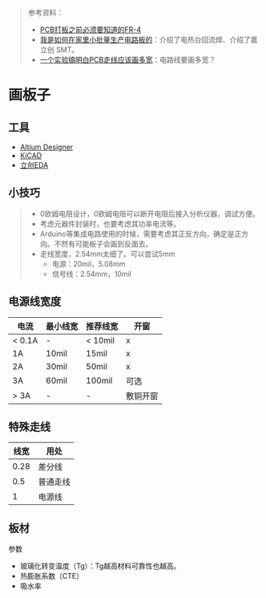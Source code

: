 > 参考资料：
>
> - [PCB打板之前必须要知道的FR-4](https://mp.weixin.qq.com/s/IWvLdXUPJT8QjBvCYMyu2g)
> - [我是如何在家里小批量生产电路板的](https://www.bilibili.com/video/BV1AB4y1e7Qa?spm_id_from=333.999.0.0&vd_source=b736aa3d7f0fdf47b59ea3021dc810ab)：介绍了电热台回流焊、介绍了嘉立创 SMT。
> - [一个实验搞明白PCB走线应该画多宽](https://www.bilibili.com/video/BV1G34y1n7Eq)：电路线要画多宽？

# 画板子

## 工具

- [Altium Designer](https://www.altium.com.cn/altium-designer/)
- [KiCAD](./KiCAD/)
- [立创EDA](./%E7%AB%8B%E5%88%9BEDA.md)

## 小技巧

> - 0欧姆电阻设计，0欧姆电阻可以断开电阻后接入分析仪器，调试方便。
> - 考虑元器件封装时，也要考虑其功率电流等。
> - Arduino等集成电路使用的时候，需要考虑其正反方向，确定是正方向。不然有可能板子会画到反面去。
> - 走线宽度，2.54mm太细了。可以尝试5mm
>   - 电源：20mil，5.08mm
>   - 信号线：2.54mm，10mil



## 电源线宽度

| 电流   | 最小线宽 | 推荐线宽 | 开窗     |
| ------ | -------- | -------- | -------- |
| < 0.1A | -        | < 10mil  | x        |
| 1A     | 10mil    | 15mil    | x        |
| 2A     | 30mil    | 50mil    | x        |
| 3A     | 60mil    | 100mil   | 可选     |
| > 3A   | -        | -        | 敷铜开窗 |



## 特殊走线

| 线宽 | 用处     |
| ---- | -------- |
| 0.28 | 差分线   |
| 0.5  | 普通走线 |
| 1    | 电源线   |





## 板材

参数

- 玻璃化转变温度（Tg）：Tg越高材料可靠性也越高。
- 热膨胀系数（CTE）
- 吸水率